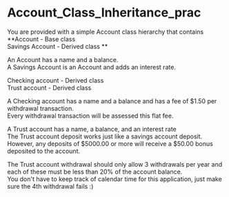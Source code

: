 # Account_Class_Inheritance_prac
You are provided with a simple Account class hierarchy that contains
**Account - Base class  
Savings Account - Derived class  **

An Account has a name and a balance.  
A Savings Account is an Account and adds an interest rate.  

Checking account - Derived class  
Trust account - Derived class  

A Checking account has a name and a balance and has a fee of $1.50 per withdrawal transaction.  
Every withdrawal transaction will be assessed this flat fee.  

A Trust account has a name, a balance, and an interest rate  
The Trust account deposit works just like a savings account deposit.  
However, any deposits of $5000.00 or more will receive a $50.00 bonus deposited to the account.  
    
The Trust account withdrawal should only allow 3 withdrawals per year and each of these must be less than 20% of the account balance.  
You don't have to keep track of calendar time for this application, just make sure the 4th withdrawal fails :)  
